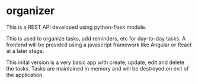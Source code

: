 # organizer

This is a REST API developed using python-flask module.

This is used to organize tasks, add reminders, etc for day-to-day tasks. A frontend will be provided using a javascript framework like Angular
or React at a later stage.

This inital version is a very basic app with create, update, edit and delete the tasks. Tasks are maintained in memory and will be destroyed
on exit of the application.
